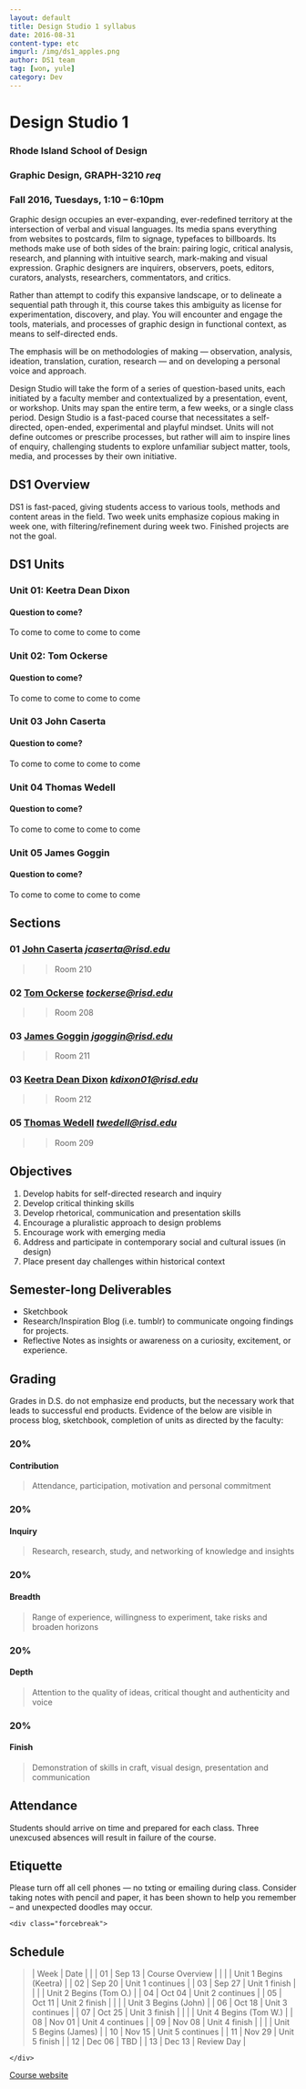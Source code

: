 ```yaml
---
layout: default
title: Design Studio 1 syllabus
date: 2016-08-31
content-type: etc
imgurl: /img/ds1_apples.png
author: DS1 team
tag: [won, yule]
category: Dev
---
```


<!-- ![GitHub Logo](/images/logo.png) -->

# Design Studio 1

### Rhode Island School of Design

### Graphic Design, GRAPH-3210 *req*

### Fall 2016, Tuesdays, 1:10 – 6:10pm  



Graphic design occupies an ever-expanding, ever-redefined territory at the intersection of verbal and visual languages. Its media spans everything from websites to postcards, film to signage, typefaces to billboards. Its methods make use of both sides of the brain: pairing  logic, critical analysis, research, and planning with intuitive search, mark-making and visual expression. Graphic designers are inquirers, observers, poets, editors, curators, analysts, researchers, commentators, and critics.

Rather than attempt to codify this expansive landscape, or to delineate a sequential path through it, this course takes this ambiguity as license for experimentation, discovery, and play. You will encounter and engage the tools, materials, and processes of graphic design in functional context,
as means to self-directed ends.

The emphasis will be on methodologies of making — observation, analysis, ideation, translation, curation, research — and on developing a personal voice and approach.

Design Studio will take the form of a series of question-based units, each initiated by a faculty member and contextualized by a presentation, event, or workshop. Units may span the entire term, a few weeks, or a single class period. Design Studio is a fast-paced course that necessitates a self-directed, open-ended, experimental and playful mindset. Units will not define outcomes or prescribe processes, but rather will aim to inspire lines of enquiry, challenging students to explore unfamiliar subject matter, tools, media, and processes by their own initiative.

## DS1 Overview
DS1 is fast-paced, giving students access to various tools, methods and content areas in the field. Two week units emphasize copious making in week one, with filtering/refinement during week two. Finished projects are not the goal.

## DS1 Units

### Unit 01:	Keetra Dean Dixon

#### Question to come?

To come to come to come to come
### Unit 02:	Tom Ockerse

#### Question to come?

To come to come to come to come

### Unit 03	John Caserta

#### Question to come?
To come to come to come to come

### Unit 04	Thomas Wedell

#### Question to come?
To come to come to come to come

### Unit 05	James Goggin

#### Question to come?

To come to come to come to come


## Sections

### 01	[John Caserta](http://johncaserta.com)  *jcaserta@risd.edu*
> >  Room 210

### 02	[Tom Ockerse](http://www.risd.edu/academics/graphic-design/faculty/thomas-ockerse/)  *tockerse@risd.edu*
> > Room 208

### 03	[James Goggin](http://practise.co.uk) *jgoggin@risd.edu*
> >  Room 211

### 03	[Keetra Dean Dixon](http://fromkeetra.com/) *kdixon01@risd.edu*
> >  Room 212

### 05	[Thomas Wedell](http://skolos-wedell.com) *twedell@risd.edu*
> >  Room 209

## Objectives

1.	Develop habits for self-directed research and inquiry
2.	Develop critical thinking skills
3.	Develop rhetorical, communication and presentation skills
4.	Encourage a pluralistic approach to design problems
5.	Encourage work with emerging media
6.	Address and participate in contemporary social and cultural issues (in design)
7.	Place present day challenges within historical context

## Semester-long Deliverables

*	Sketchbook
*	Research/Inspiration Blog (i.e. tumblr)
to communicate ongoing findings
for projects.
*	Reflective Notes as insights or awareness on a curiosity, excitement, or experience.


## Grading

Grades in D.S. do not emphasize end products, but the necessary work that leads to successful end products. Evidence of the below are visible in process blog, sketchbook, completion of units as directed by the faculty:

### 20%

#### Contribution
> Attendance, participation, motivation and personal commitment

### 20%

#### Inquiry
> Research, research, study, and networking of knowledge and insights

### 20%

#### Breadth
> Range of experience, willingness to experiment, take risks and broaden horizons

### 20%

#### Depth
> Attention to the quality of ideas, critical thought and authenticity and voice

### 20%

#### Finish
> Demonstration of skills in craft, visual design, presentation and communication


## Attendance

Students should arrive on time and prepared for each class. Three unexcused absences will result in failure of the course.

## Etiquette

Please turn off all cell phones — no txting or emailing during class. Consider taking notes with pencil and paper, it has been shown to help you remember – and unexpected doodles may occur.





    <div class="forcebreak">
## Schedule

>| Week | Date |   |
| 01 | 	Sep 13 | Course Overview  |
|    |   			| Unit 1 Begins (Keetra)  |
| 02 | 	Sep 20 |   Unit 1 continues  |
| 03 | 	Sep 27 |   Unit 1 finish  |
|    |   			| Unit 2 Begins (Tom O.)  |
| 04 | 	Oct 04 |   Unit 2 continues  |
| 05 | 	Oct 11 |   Unit 2 finish  |
|    |   			| Unit 3 Begins (John) |
| 06 | 	Oct 18 |   Unit 3 continues  |
| 07 | 	Oct 25 |   Unit 3 finish  |
|    |   			| Unit 4 Begins (Tom W.)  |
| 08 | 	Nov 01 |   Unit 4 continues  |
| 09 | 	Nov 08 |   Unit 4  finish  |
|    |   			| Unit 5 Begins (James)  |
| 10 | 	Nov 15 |   Unit 5 continues  |
| 11 | 	Nov 29 |   Unit 5 finish  |
| 12 | 	Dec 06 |   TBD  |
| 13 | 	Dec 13 |   Review Day  |

    </div>

[Course website](http://ds1618.risd.gd)
